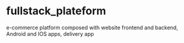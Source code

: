 # fullstack_plateform
e-commerce platform composed with website frontend and backend, Android and IOS apps, delivery app
